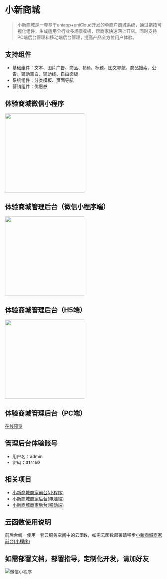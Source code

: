 # 小新商城

> 小新商城是一套基于uniapp+uniCloud开发的单商户商城系统，通过拖拽可视化组件，生成适用全行业多场景模板，帮商家快速网上开店。同时支持PC端后台管理和移动端后台管理，提高产品全方位用户体验。

## 支持组件
* 基础组件：文本、图片广告、商品、视频、标题、图文导航、商品搜索、公告、辅助空白、辅助线、自由面板
* 系统组件：分类模板、页面导航
* 营销组件：优惠券

## 体验商城微信小程序
<img src="https://vkceyugu.cdn.bspapp.com/VKCEYUGU-aliyun-ltwrba7ylozp833033/5d13bd80-499d-11eb-b997-9918a5dda011.jpg" height="255" width="255" >

## 体验商城管理后台（微信小程序端）
<img src="https://vkceyugu.cdn.bspapp.com/VKCEYUGU-aliyun-ltwrba7ylozp833033/f08aa1d0-49a9-11eb-8a36-ebb87efcf8c0.jpg" height="255" width="255" >

## 体验商城管理后台（H5端）
<img src="https://vkceyugu.cdn.bspapp.com/VKCEYUGU-aliyun-ltwrba7ylozp833033/0870af50-49ab-11eb-a16f-5b3e54966275.png" height="255" width="255" >

## 体验商城管理后台（PC端）
[在线预览](https://static-9239e7c1-2df8-48b7-a69c-9ddc5f5d8907.bspapp.com)

## 管理后台体验账号
* 用户名：admin
* 密码：314159

## 相关项目

- [小新商城商家前台(小程序)](https://ext.dcloud.net.cn/plugin?id=2620)
- [小新商城商家后台(电脑端)](https://ext.dcloud.net.cn/plugin?id=2680)
- [小新商城商家后台(移动端)](https://ext.dcloud.net.cn/plugin?id=2629)

## 云函数使用说明
前后台统一使用一套云服务空间中的云函数，如需云函数部署请移步[小新商城商家前台(小程序)](https://ext.dcloud.net.cn/plugin?id=2620)

## 如需部署文档，部署指导，定制化开发，请加好友
![微信小程序](https://vkceyugu.cdn.bspapp.com/VKCEYUGU-aliyun-ltwrba7ylozp833033/12b375c0-4b2b-11eb-bdc1-8bd33eb6adaa.jpeg)